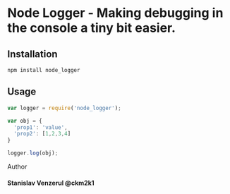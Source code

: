 # Node Logger - Making debugging in the console a tiny bit easier.


## Installation

    npm install node_logger

## Usage

``` js
var logger = require('node_logger');

var obj = {
  'prop1': 'value',
  'prop2': [1,2,3,4]
}

logger.log(obj);
```

Author
####  Stanislav Venzerul @ckm2k1